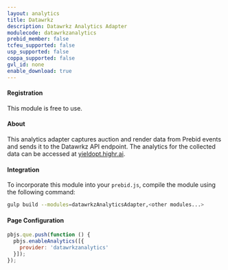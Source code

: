 ```yaml
---
layout: analytics
title: Datawrkz
description: Datawrkz Analytics Adapter
modulecode: datawrkzanalytics
prebid_member: false
tcfeu_supported: false
usp_supported: false
coppa_supported: false
gvl_id: none
enable_download: true
---
```


#### Registration

This module is free to use.

#### About

This analytics adapter captures auction and render data from Prebid events and sends it to the Datawrkz API endpoint. The analytics for the  collected data can be accessed at [yieldopt.highr.ai](https://yieldopt.highr.ai/).

#### Integration

To incorporate this module into your `prebid.js`, compile the module using the following command:

```sh
gulp build --modules=datawrkzAnalyticsAdapter,<other modules...>
```

#### Page Configuration

```js
pbjs.que.push(function () {
  pbjs.enableAnalytics([{
    provider: 'datawrkzanalytics'
  }]);
});
